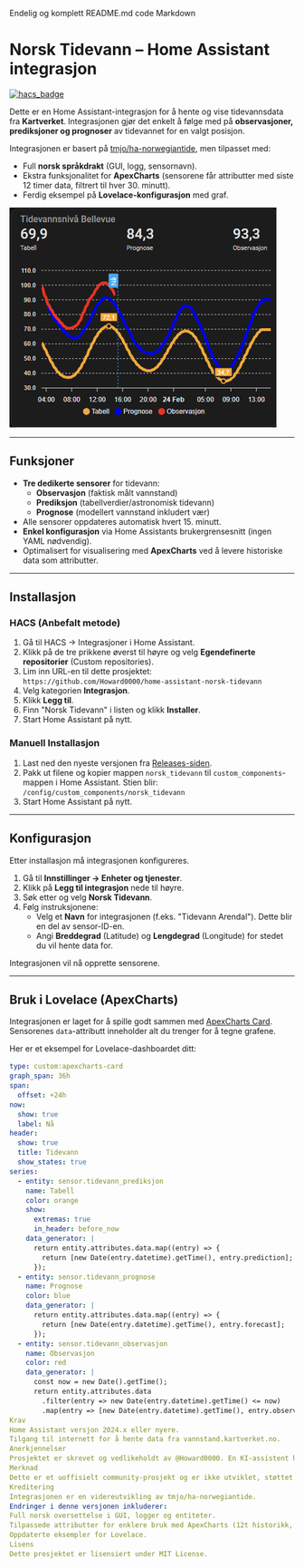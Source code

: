 Endelig og komplett README.md
code
Markdown
# Norsk Tidevann – Home Assistant integrasjon

[![hacs_badge](https://img.shields.io/badge/HACS-Custom-orange.svg)](https://github.com/custom-components/hacs)

Dette er en Home Assistant-integrasjon for å hente og vise tidevannsdata fra **Kartverket**.
Integrasjonen gjør det enkelt å følge med på **observasjoner, prediksjoner og prognoser** av tidevannet for en valgt posisjon.

Integrasjonen er basert på [tmjo/ha-norwegiantide](https://github.com/tmjo/ha-norwegiantide), men tilpasset med:
- Full **norsk språkdrakt** (GUI, logg, sensornavn).
- Ekstra funksjonalitet for **ApexCharts** (sensorene får attributter med siste 12 timer data, filtrert til hver 30. minutt).
- Ferdig eksempel på **Lovelace-konfigurasjon** med graf.

![Lovelace eksempel med ApexCharts](https://raw.githubusercontent.com/Howard0000/home-assistant-norsk-tidevann/main/examples/apexcharts/ApexCharts.png)

---

## Funksjoner

- **Tre dedikerte sensorer** for tidevann:
  - **Observasjon** (faktisk målt vannstand)
  - **Prediksjon** (tabellverdier/astronomisk tidevann)
  - **Prognose** (modellert vannstand inkludert vær)
- Alle sensorer oppdateres automatisk hvert 15. minutt.
- **Enkel konfigurasjon** via Home Assistants brukergrensesnitt (ingen YAML nødvendig).
- Optimalisert for visualisering med **ApexCharts** ved å levere historiske data som attributter.

---

## Installasjon

### HACS (Anbefalt metode)

1.  Gå til HACS -> Integrasjoner i Home Assistant.
2.  Klikk på de tre prikkene øverst til høyre og velg **Egendefinerte repositorier** (Custom repositories).
3.  Lim inn URL-en til dette prosjektet: `https://github.com/Howard0000/home-assistant-norsk-tidevann`
4.  Velg kategorien **Integrasjon**.
5.  Klikk **Legg til**.
6.  Finn "Norsk Tidevann" i listen og klikk **Installer**.
7.  Start Home Assistant på nytt.

### Manuell Installasjon

1.  Last ned den nyeste versjonen fra [Releases-siden](https://github.com/Howard0000/home-assistant-norsk-tidevann/releases).
2.  Pakk ut filene og kopier mappen `norsk_tidevann` til `custom_components`-mappen i Home Assistant.
    Stien blir: `/config/custom_components/norsk_tidevann`
3.  Start Home Assistant på nytt.

---

## Konfigurasjon

Etter installasjon må integrasjonen konfigureres.

1.  Gå til **Innstillinger → Enheter og tjenester**.
2.  Klikk på **Legg til integrasjon** nede til høyre.
3.  Søk etter og velg **Norsk Tidevann**.
4.  Følg instruksjonene:
    - Velg et **Navn** for integrasjonen (f.eks. "Tidevann Arendal"). Dette blir en del av sensor-ID-en.
    - Angi **Breddegrad** (Latitude) og **Lengdegrad** (Longitude) for stedet du vil hente data for.

Integrasjonen vil nå opprette sensorene.

---

## Bruk i Lovelace (ApexCharts)

Integrasjonen er laget for å spille godt sammen med [ApexCharts Card](https://github.com/RomRider/apexcharts-card). Sensorenes `data`-attributt inneholder alt du trenger for å tegne grafene.

Her er et eksempel for Lovelace-dashboardet ditt:

```yaml
type: custom:apexcharts-card
graph_span: 36h
span:
  offset: +24h
now:
  show: true
  label: Nå
header:
  show: true
  title: Tidevann
  show_states: true
series:
  - entity: sensor.tidevann_prediksjon
    name: Tabell
    color: orange
    show:
      extremas: true
      in_header: before_now
    data_generator: |
      return entity.attributes.data.map((entry) => {
        return [new Date(entry.datetime).getTime(), entry.prediction];
      });
  - entity: sensor.tidevann_prognose
    name: Prognose
    color: blue
    data_generator: |
      return entity.attributes.data.map((entry) => {
        return [new Date(entry.datetime).getTime(), entry.forecast];
      });
  - entity: sensor.tidevann_observasjon
    name: Observasjon
    color: red
    data_generator: |
      const now = new Date().getTime();
      return entity.attributes.data
        .filter(entry => new Date(entry.datetime).getTime() <= now)
        .map(entry => [new Date(entry.datetime).getTime(), entry.observation]);
Krav
Home Assistant versjon 2024.x eller nyere.
Tilgang til internett for å hente data fra vannstand.kartverket.no.
Anerkjennelser
Prosjektet er skrevet og vedlikeholdt av @Howard0000. En KI-assistent har hjulpet til med å forenkle forklaringer, rydde i README-en og pusse på skript. Alle forslag er manuelt vurdert før de ble tatt inn, og all konfigurasjon og testing er gjort av meg.
Merknad
Dette er et uoffisielt community-prosjekt og er ikke utviklet, støttet eller vedlikeholdt av Kartverket. All bruk skjer på eget ansvar. For offisiel dokumentasjon, se Kartverkets API-dokumentasjon.
Kreditering
Integrasjonen er en videreutvikling av tmjo/ha-norwegiantide.
Endringer i denne versjonen inkluderer:
Full norsk oversettelse i GUI, logger og entiteter.
Tilpassede attributter for enklere bruk med ApexCharts (12t historikk, 30-minutters intervaller).
Oppdaterte eksempler for Lovelace.
Lisens
Dette prosjektet er lisensiert under MIT License.
